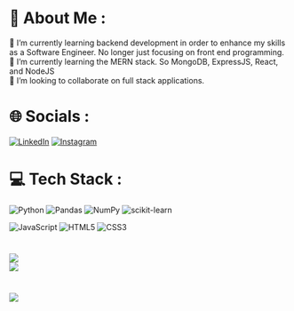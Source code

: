 # 💫 About Me : 
🔭 I’m currently learning backend development in order to enhance my skills as a Software Engineer. No longer just focusing on front end programming.
<br/>
🌱 I’m currently learning the MERN stack. So MongoDB, ExpressJS, React, and NodeJS
<br/>
👯 I’m looking to collaborate on full stack applications.
<br/>

# 🌐 Socials :
[![LinkedIn](https://img.shields.io/badge/LinkedIn-%230077B5.svg?logo=linkedin&logoColor=white)](https://linkedin.com/in/lennyremache/) 
[![Instagram](https://img.shields.io/badge/Instagram-%23E4405F.svg?logo=Instagram&logoColor=white)](https://instagram.com/lenny1x/) 

# 💻 Tech Stack :
![Python](https://img.shields.io/badge/python-3670A0?style=for-the-badge&logo=python&logoColor=ffdd54)
![Pandas](https://img.shields.io/badge/pandas-%23150458.svg?style=for-the-badge&logo=pandas&logoColor=white) 
![NumPy](https://img.shields.io/badge/numpy-%23013243.svg?style=for-the-badge&logo=numpy&logoColor=white) 
![scikit-learn](https://img.shields.io/badge/scikit--learn-%23F7931E.svg?style=for-the-badge&logo=scikit-learn&logoColor=white) 

![JavaScript](https://img.shields.io/badge/javascript-%23323330.svg?style=for-the-badge&logo=javascript&logoColor=%23F7DF1E) 
![HTML5](https://img.shields.io/badge/html5-%23E34F26.svg?style=for-the-badge&logo=html5&logoColor=white) 
![CSS3](https://img.shields.io/badge/css3-%231572B6.svg?style=for-the-badge&logo=css3&logoColor=white) 
<!--![React](https://img.shields.io/badge/react-%2320232a.svg?style=for-the-badge&logo=react&logoColor=%2361DAFB)-->

#
![](https://github-readme-streak-stats.herokuapp.com/?user=LennyRemache&theme=dark&hide_border=true)<br/>
![](https://github-readme-stats.vercel.app/api/top-langs/?username=LennyRemache&theme=dark&hide_border=true&include_all_commits=false&count_private=false&layout=compact)

#
[![](https://visitcount.itsvg.in/api?id=LennyRemache&icon=0&color=1)](https://visitcount.itsvg.in)
